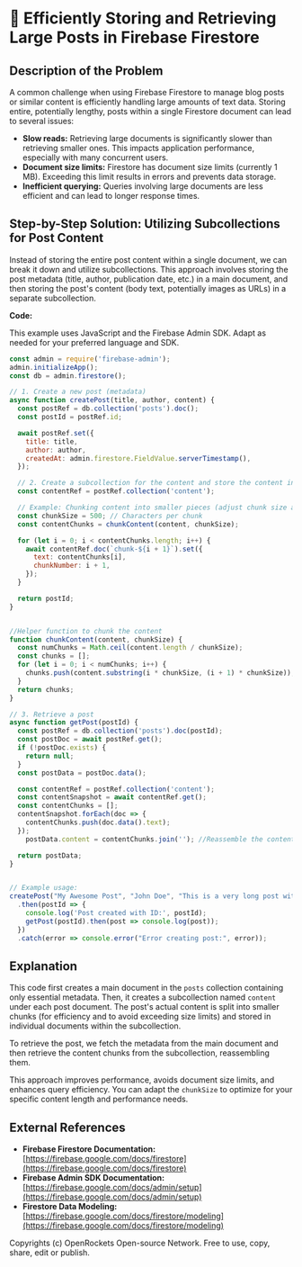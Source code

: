 # 🐞 Efficiently Storing and Retrieving Large Posts in Firebase Firestore


## Description of the Problem

A common challenge when using Firebase Firestore to manage blog posts or similar content is efficiently handling large amounts of text data.  Storing entire, potentially lengthy, posts within a single Firestore document can lead to several issues:

* **Slow reads:** Retrieving large documents is significantly slower than retrieving smaller ones. This impacts application performance, especially with many concurrent users.
* **Document size limits:** Firestore has document size limits (currently 1 MB). Exceeding this limit results in errors and prevents data storage.
* **Inefficient querying:**  Queries involving large documents are less efficient and can lead to longer response times.


## Step-by-Step Solution: Utilizing Subcollections for Post Content

Instead of storing the entire post content within a single document, we can break it down and utilize subcollections. This approach involves storing the post metadata (title, author, publication date, etc.) in a main document, and then storing the post's content (body text, potentially images as URLs) in a separate subcollection.

**Code:**

This example uses JavaScript and the Firebase Admin SDK.  Adapt as needed for your preferred language and SDK.

```javascript
const admin = require('firebase-admin');
admin.initializeApp();
const db = admin.firestore();

// 1. Create a new post (metadata)
async function createPost(title, author, content) {
  const postRef = db.collection('posts').doc();
  const postId = postRef.id;

  await postRef.set({
    title: title,
    author: author,
    createdAt: admin.firestore.FieldValue.serverTimestamp(),
  });

  // 2. Create a subcollection for the content and store the content in chunks (optional)
  const contentRef = postRef.collection('content');

  // Example: Chunking content into smaller pieces (adjust chunk size as needed)
  const chunkSize = 500; // Characters per chunk
  const contentChunks = chunkContent(content, chunkSize);

  for (let i = 0; i < contentChunks.length; i++) {
    await contentRef.doc(`chunk-${i + 1}`).set({
      text: contentChunks[i],
      chunkNumber: i + 1,
    });
  }

  return postId;
}


//Helper function to chunk the content
function chunkContent(content, chunkSize) {
  const numChunks = Math.ceil(content.length / chunkSize);
  const chunks = [];
  for (let i = 0; i < numChunks; i++) {
    chunks.push(content.substring(i * chunkSize, (i + 1) * chunkSize));
  }
  return chunks;
}

// 3. Retrieve a post
async function getPost(postId) {
  const postRef = db.collection('posts').doc(postId);
  const postDoc = await postRef.get();
  if (!postDoc.exists) {
    return null;
  }
  const postData = postDoc.data();

  const contentRef = postRef.collection('content');
  const contentSnapshot = await contentRef.get();
  const contentChunks = [];
  contentSnapshot.forEach(doc => {
    contentChunks.push(doc.data().text);
  });
    postData.content = contentChunks.join(''); //Reassemble the content

  return postData;
}


// Example usage:
createPost("My Awesome Post", "John Doe", "This is a very long post with a lot of text content.  It's so long that it would easily exceed the Firestore document size limit if stored in a single field.")
  .then(postId => {
    console.log('Post created with ID:', postId);
    getPost(postId).then(post => console.log(post));
  })
  .catch(error => console.error("Error creating post:", error));

```

## Explanation

This code first creates a main document in the `posts` collection containing only essential metadata.  Then, it creates a subcollection named `content` under each post document.  The post's actual content is split into smaller chunks (for efficiency and to avoid exceeding size limits) and stored in individual documents within the subcollection.

To retrieve the post, we fetch the metadata from the main document and then retrieve the content chunks from the subcollection, reassembling them.

This approach improves performance, avoids document size limits, and enhances query efficiency.  You can adapt the `chunkSize` to optimize for your specific content length and performance needs.


## External References

* **Firebase Firestore Documentation:** [https://firebase.google.com/docs/firestore](https://firebase.google.com/docs/firestore)
* **Firebase Admin SDK Documentation:** [https://firebase.google.com/docs/admin/setup](https://firebase.google.com/docs/admin/setup)
* **Firestore Data Modeling:** [https://firebase.google.com/docs/firestore/modeling](https://firebase.google.com/docs/firestore/modeling)


Copyrights (c) OpenRockets Open-source Network. Free to use, copy, share, edit or publish.

